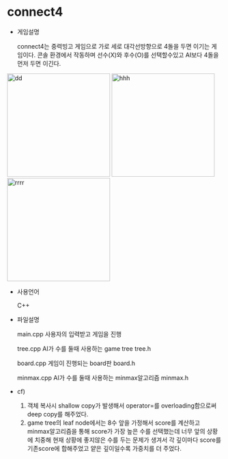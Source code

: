 # connect4


* 게임설명

  connect4는 중력빙고 게임으로 가로 세로 대각선방향으로 4돌을 두면 이기는 게임이다.
  콘솔 환경에서 작동하며 선수(X)와 후수(O)를 선택할수있고 AI보다 4돌을 먼저 두면 이긴다.

<div>
<img width="241" alt="dd" src="https://user-images.githubusercontent.com/41245313/92613255-b96c1900-f2f5-11ea-9ba0-ccf70939dee7.png">
<img width="241" alt="hhh" src="https://user-images.githubusercontent.com/41245313/92614665-42d01b00-f2f7-11ea-90a4-d128626b2006.png">
<img width="241" alt="rrrr" src="https://user-images.githubusercontent.com/41245313/92615034-a6f2df00-f2f7-11ea-84d8-c4fad4a916c8.png">

</div>

* 사용언어 

  C++

* 파일설명

  main.cpp  사용자의 입력받고 게임을 진행

  tree.cpp  AI가 수를 둘때 사용하는 game tree 
  tree.h 

  board.cpp  게임이 진행되는 board판
  board.h

  minmax.cpp  AI가 수를 둘때 사용하는 minmax알고리즘 
  minmax.h

* cf) 
  1. 객체 복사시 shallow copy가 발생해서 operator=를 overloading함으로써 deep copy를 해주었다.
  2. game tree의 leaf node에서는 8수 앞을 가정해서 score를 계산하고 minmax알고리즘을 통해 score가
  가장 높은 수를 선택했는데 너무 앞의 상황에 치중해 현재 상황에 좋지않은 수를 두는 문제가 생겨서 
  각 깊이마다 score를 기존score에 합해주었고 얕은 깊이일수록 가중치를 더 주었다.



